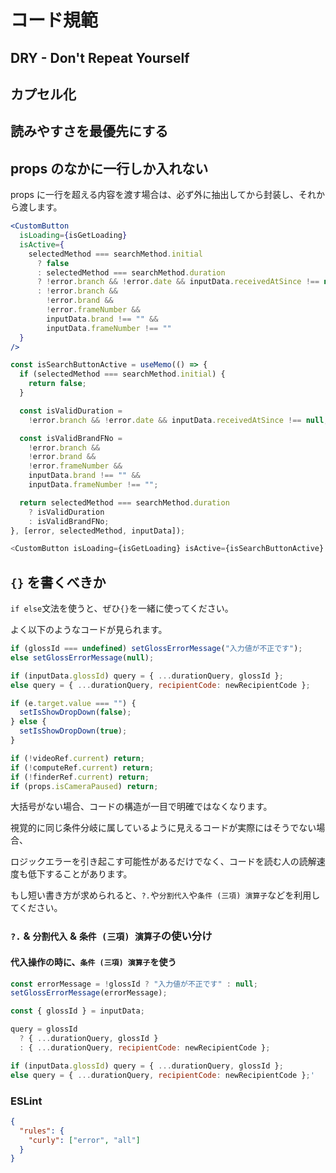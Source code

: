 # コード規範

## DRY - Don't Repeat Yourself

## カプセル化

## 読みやすさを最優先にする

## props のなかに一行しか入れない

props に一行を超える内容を渡す場合は、必ず外に抽出してから封装し、それから渡します。

```jsx
<CustomButton
  isLoading={isGetLoading}
  isActive={
    selectedMethod === searchMethod.initial
      ? false
      : selectedMethod === searchMethod.duration
      ? !error.branch && !error.date && inputData.receivedAtSince !== null
      : !error.branch &&
        !error.brand &&
        !error.frameNumber &&
        inputData.brand !== "" &&
        inputData.frameNumber !== ""
  }
/>
```

```js
const isSearchButtonActive = useMemo(() => {
  if (selectedMethod === searchMethod.initial) {
    return false;
  }

  const isValidDuration =
    !error.branch && !error.date && inputData.receivedAtSince !== null;

  const isValidBrandFNo =
    !error.branch &&
    !error.brand &&
    !error.frameNumber &&
    inputData.brand !== "" &&
    inputData.frameNumber !== "";

  return selectedMethod === searchMethod.duration
    ? isValidDuration
    : isValidBrandFNo;
}, [error, selectedMethod, inputData]);

<CustomButton isLoading={isGetLoading} isActive={isSearchButtonActive} />;
```

## `{}` を書くべきか

`if else`文法を使うと、ぜひ`{}`を一緒に使ってください。

よく以下のようなコードが見られます。

```js
if (glossId === undefined) setGlossErrorMessage("入力値が不正です");
else setGlossErrorMessage(null);
```

```js
if (inputData.glossId) query = { ...durationQuery, glossId };
else query = { ...durationQuery, recipientCode: newRecipientCode };
```

```js
if (e.target.value === "") {
  setIsShowDropDown(false);
} else {
  setIsShowDropDown(true);
}
```

```js
if (!videoRef.current) return;
if (!computeRef.current) return;
if (!finderRef.current) return;
if (props.isCameraPaused) return;
```

大括号がない場合、コードの構造が一目で明確ではなくなります。

視覚的に同じ条件分岐に属しているように見えるコードが実際にはそうでない場合、

ロジックエラーを引き起こす可能性があるだけでなく、コードを読む人の読解速度も低下することがあります。

もし短い書き方が求められると、`?.`や`分割代入`や`条件 (三項) 演算子`などを利用してください。

### `?.` & `分割代入` & `条件 (三項) 演算子`の使い分け

#### 代入操作の時に、`条件 (三項) 演算子`を使う

```js
const errorMessage = !glossId ? "入力値が不正です" : null;
setGlossErrorMessage(errorMessage);
```

```js
const { glossId } = inputData;

query = glossId
  ? { ...durationQuery, glossId }
  : { ...durationQuery, recipientCode: newRecipientCode };
```

```js
if (inputData.glossId) query = { ...durationQuery, glossId };
else query = { ...durationQuery, recipientCode: newRecipientCode };'
```

### ESLint

```json
{
  "rules": {
    "curly": ["error", "all"]
  }
}
```

